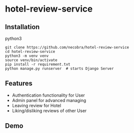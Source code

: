 # hotel-review-service

## Installation

python3

```shell
git clone https://github.com/necobra/hotel-review-service
cd hotel-review-service
python3 -m venv venv
source venv/bin/activate
pip install -r requirement.txt
python manage.py runserver  # starts Django Server
```

## Features

* Authentication functionality for User
* Admin panel for advanced managing
* Leaving review for Hotel
* Liking/disliking reviews of other User

## Demo
